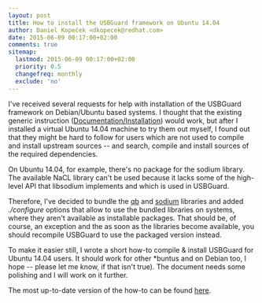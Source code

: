 ```yaml
---
layout: post
title: How to install the USBGuard framework on Ubuntu 14.04
author: Daniel Kopeček <dkopecek@redhat.com>
date: 2015-06-09 00:17:00+02:00
comments: true
sitemap:
  lastmod: 2015-06-09 00:17:00+02:00
  priority: 0.5
  changefreq: monthly
  exclude: 'no'
---
```


I've received several requests for help with installation of the USBGuard framework on Debian/Ubuntu based systems. I thought that the existing generic instruction ([Documentation/Installation](https://usbguard.github.io/documentation/compilation.html)) would work, but after I installed a virtual Ubuntu 14.04 machine to try them out myself, I found out that they might be hard to follow for users which are not used to compile and install upstream sources -- and search, compile and install sources of the required dependencies.

On Ubuntu 14.04, for example, there's no package for the sodium library. The available NaCL library can't be used because it lacks some of the high-level API that libsodium implements and which is used in USBGuard.

Therefore, I've decided to bundle the [qb](https://github.com/ClusterLabs/libqb) and [sodium](https://github.com/jedisct1/libsodium) libraries and added *./configure* options that allow to use the bundled libraries on systems, where they aren't available as installable packages. That should be, of course, an exception and the as soon as the libraries become available, you should recompile USBGuard to use the packaged version instead.

To make it easier still, I wrote a short how-to compile & install USBGuard for Ubuntu 14.04 users. It should work for other \*buntus and on Debian too, I hope -- please let me know, if that isn't true). The document needs some polishing and I will work on it further.

The most up-to-date version of the how-to can be found [here](https://github.com/USBGuard/usbguard/blob/master/doc/usbguard-on-ubuntu-14.04.md).
